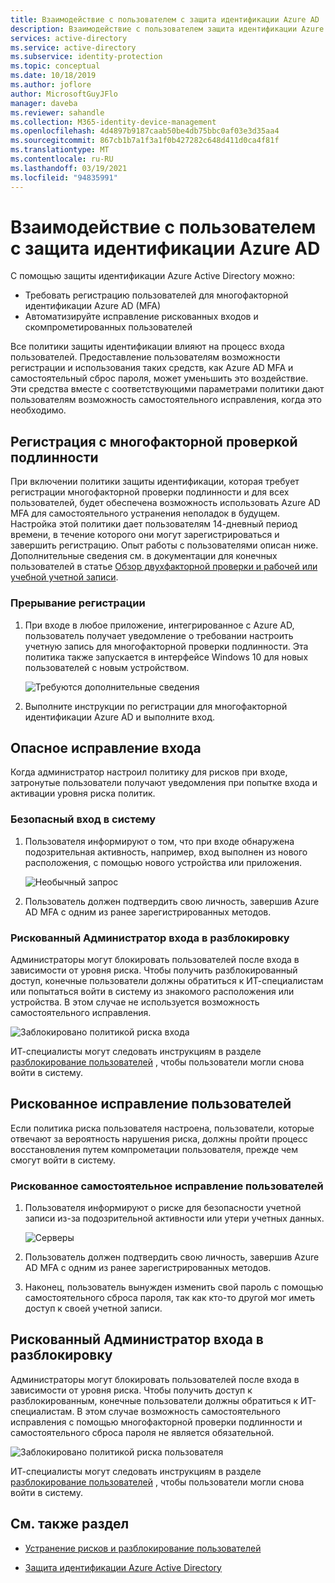 ```yaml
---
title: Взаимодействие с пользователем с защита идентификации Azure AD
description: Взаимодействие с пользователем защита идентификации Azure AD
services: active-directory
ms.service: active-directory
ms.subservice: identity-protection
ms.topic: conceptual
ms.date: 10/18/2019
ms.author: joflore
author: MicrosoftGuyJFlo
manager: daveba
ms.reviewer: sahandle
ms.collection: M365-identity-device-management
ms.openlocfilehash: 4d4897b9187caab50be4db75bbc0af03e3d35aa4
ms.sourcegitcommit: 867cb1b7a1f3a1f0b427282c648d411d0ca4f81f
ms.translationtype: MT
ms.contentlocale: ru-RU
ms.lasthandoff: 03/19/2021
ms.locfileid: "94835991"
---
```

# <a name="user-experiences-with-azure-ad-identity-protection"></a>Взаимодействие с пользователем с защита идентификации Azure AD

С помощью защиты идентификации Azure Active Directory можно:

* Требовать регистрацию пользователей для многофакторной идентификации Azure AD (MFA)
* Автоматизируйте исправление рискованных входов и скомпрометированных пользователей

Все политики защиты идентификации влияют на процесс входа пользователей. Предоставление пользователям возможности регистрации и использования таких средств, как Azure AD MFA и самостоятельный сброс пароля, может уменьшить это воздействие. Эти средства вместе с соответствующими параметрами политики дают пользователям возможность самостоятельного исправления, когда это необходимо.

## <a name="multi-factor-authentication-registration"></a>Регистрация с многофакторной проверкой подлинности

При включении политики защиты идентификации, которая требует регистрации многофакторной проверки подлинности и для всех пользователей, будет обеспечена возможность использовать Azure AD MFA для самостоятельного устранения неполадок в будущем. Настройка этой политики дает пользователям 14-дневный период времени, в течение которого они могут зарегистрироваться и завершить регистрацию. Опыт работы с пользователями описан ниже. Дополнительные сведения см. в документации для конечных пользователей в статье [Обзор двухфакторной проверки и рабочей или учебной учетной записи](../user-help/multi-factor-authentication-end-user-first-time.md).

### <a name="registration-interrupt"></a>Прерывание регистрации

1. При входе в любое приложение, интегрированное с Azure AD, пользователь получает уведомление о требовании настроить учетную запись для многофакторной проверки подлинности. Эта политика также запускается в интерфейсе Windows 10 для новых пользователей с новым устройством.
   
    ![Требуются дополнительные сведения](./media/concept-identity-protection-user-experience/identity-protection-experience-more-info-mfa.png)

1. Выполните инструкции по регистрации для многофакторной идентификации Azure AD и выполните вход.

## <a name="risky-sign-in-remediation"></a>Опасное исправление входа

Когда администратор настроил политику для рисков при входе, затронутые пользователи получают уведомления при попытке входа и активации уровня риска политик. 

### <a name="risky-sign-in-self-remediation"></a>Безопасный вход в систему

1. Пользователя информируют о том, что при входе обнаружена подозрительная активность, например, вход выполнен из нового расположения, с помощью нового устройства или приложения.
   
    ![Необычный запрос](./media/concept-identity-protection-user-experience/120.png)

1. Пользователь должен подтвердить свою личность, завершив Azure AD MFA с одним из ранее зарегистрированных методов. 

### <a name="risky-sign-in-administrator-unblock"></a>Рискованный Администратор входа в разблокировку

Администраторы могут блокировать пользователей после входа в зависимости от уровня риска. Чтобы получить разблокированный доступ, конечные пользователи должны обратиться к ИТ-специалистам или попытаться войти в систему из знакомого расположения или устройства. В этом случае не используется возможность самостоятельного исправления.

![Заблокировано политикой риска входа](./media/concept-identity-protection-user-experience/200.png)

ИТ-специалисты могут следовать инструкциям в разделе [разблокирование пользователей](howto-identity-protection-remediate-unblock.md#unblocking-based-on-sign-in-risk) , чтобы пользователи могли снова войти в систему.

## <a name="risky-user-remediation"></a>Рискованное исправление пользователей

Если политика риска пользователя настроена, пользователи, которые отвечают за вероятность нарушения риска, должны пройти процесс восстановления путем компрометации пользователя, прежде чем смогут войти в систему. 

### <a name="risky-user-self-remediation"></a>Рискованное самостоятельное исправление пользователей

1. Пользователя информируют о риске для безопасности учетной записи из-за подозрительной активности или утери учетных данных.
   
    ![Серверы](./media/concept-identity-protection-user-experience/101.png)

1. Пользователь должен подтвердить свою личность, завершив Azure AD MFA с одним из ранее зарегистрированных методов. 
1. Наконец, пользователь вынужден изменить свой пароль с помощью самостоятельного сброса пароля, так как кто-то другой мог иметь доступ к своей учетной записи.

## <a name="risky-sign-in-administrator-unblock"></a>Рискованный Администратор входа в разблокировку

Администраторы могут блокировать пользователей после входа в зависимости от уровня риска. Чтобы получить доступ к разблокированным, конечные пользователи должны обратиться к ИТ-специалистам. В этом случае возможность самостоятельного исправления с помощью многофакторной проверки подлинности и самостоятельного сброса пароля не является обязательной.

![Заблокировано политикой риска пользователя](./media/concept-identity-protection-user-experience/104.png)

ИТ-специалисты могут следовать инструкциям в разделе [разблокирование пользователей](howto-identity-protection-remediate-unblock.md#unblocking-based-on-user-risk) , чтобы пользователи могли снова войти в систему.

## <a name="see-also"></a>См. также раздел

- [Устранение рисков и разблокирование пользователей](howto-identity-protection-remediate-unblock.md)

- [Защита идентификации Azure Active Directory](./overview-identity-protection.md)